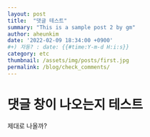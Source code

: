 ```yaml
---
layout: post
title:  "댓글 테스트"
summary: "This is a sample post 2 by gm"
author: aheunkim
date: '2022-02-09 18:34:00 +0900'
#+) 자동? : date: {{#time:Y-m-d H:i:s}}
category: etc
thumbnail: /assets/img/posts/first.jpg
permalink: /blog/check_comments/
---
```


# 댓글 창이 나오는지 테스트
제대로 나올까?